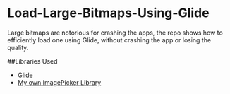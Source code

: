 # Load-Large-Bitmaps-Using-Glide

Large bitmaps are notorious for crashing the apps, the repo shows how to efficiently load one using Glide, without crashing the app or losing the quality.

##Libraries Used
* [Glide](https://github.com/bumptech/glide)
* [My own ImagePicker Library](https://github.com/ronnieotieno/Ronnie-Image-Picker)
